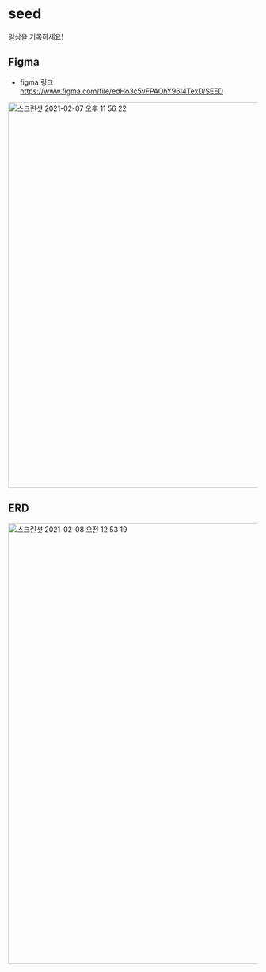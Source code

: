 # seed
일상을 기록하세요!

## Figma
* figma 링크 <br />
https://www.figma.com/file/edHo3c5vFPAOhY96I4TexD/SEED

<img width="779" alt="스크린샷 2021-02-07 오후 11 56 22" src="https://user-images.githubusercontent.com/68858357/107150206-169cf100-69a0-11eb-8268-6abc10946f75.png">

## ERD
<img width="891" alt="스크린샷 2021-02-08 오전 12 53 19" src="https://user-images.githubusercontent.com/68858357/107151830-17d21c00-69a8-11eb-88e7-5a61836dc4c9.png">
